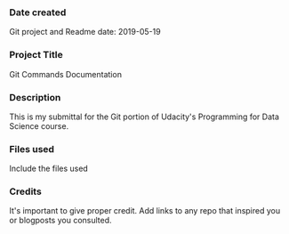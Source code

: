 ### Date created
Git project and Readme date: 2019-05-19

### Project Title
Git Commands Documentation

### Description
This is my submittal for the Git portion of Udacity's Programming for Data Science course.

### Files used
Include the files used

### Credits
It's important to give proper credit. Add links to any repo that inspired you or blogposts you consulted.
